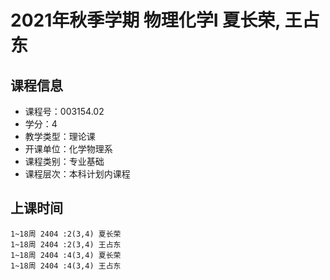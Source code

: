 # 2021年秋季学期 物理化学I 夏长荣, 王占东






## 课程信息

- 课程号：003154.02
- 学分：4
- 教学类型：理论课
- 开课单位：化学物理系
- 课程类别：专业基础
- 课程层次：本科计划内课程

## 上课时间

```
1~18周 2404 :2(3,4) 夏长荣
1~18周 2404 :2(3,4) 王占东
1~18周 2404 :4(3,4) 夏长荣
1~18周 2404 :4(3,4) 王占东
```

